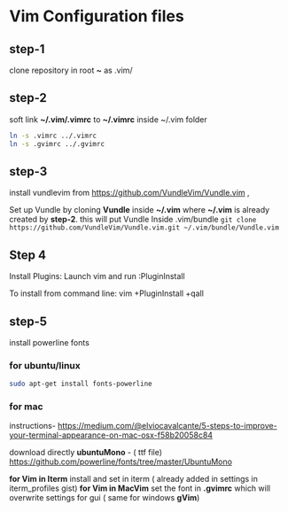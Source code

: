 # Vim Configuration files

## step-1
clone repository in root **~** as .vim/

## step-2 
soft link **~/.vim/.vimrc** to **~/.vimrc**
inside ~/.vim folder
```bash
ln -s .vimrc ../.vimrc
ln -s .gvimrc ../.gvimrc
``` 
## step-3
install vundlevim from https://github.com/VundleVim/Vundle.vim , 

Set up Vundle by cloning **Vundle** inside **~/.vim** where **~/.vim** is already created by **step-2**.
this will put Vundle Inside .vim/bundle
`
git clone https://github.com/VundleVim/Vundle.vim.git ~/.vim/bundle/Vundle.vim
`

## Step 4 
Install Plugins:
Launch vim and run :PluginInstall

To install from command line: vim +PluginInstall +qall

## step-5 
install powerline fonts

### for ubuntu/linux
```bash
sudo apt-get install fonts-powerline
```

### for mac 

instructions- 
https://medium.com/@elviocavalcante/5-steps-to-improve-your-terminal-appearance-on-mac-osx-f58b20058c84

download directly **ubuntuMono** - ( ttf file)
https://github.com/powerline/fonts/tree/master/UbuntuMono

**for Vim in Iterm** install and set in iterm ( already added in settings in iterm_profiles gist)
**for Vim in MacVim** set the font in **.gvimrc** which will overwrite settings for gui ( same for windows **gVim**)

